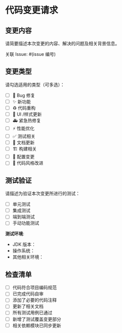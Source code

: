 # 代码变更请求

## 变更内容

请简要描述本次变更的内容、解决的问题及相关背景信息。

关联 Issue: #(issue 编号)

## 变更类型

请勾选适用的类型（可多选）：

- [ ] 🐛 Bug 修复
- [ ] ✨ 新功能
- [ ] ♻️ 代码重构
- [ ] 💄 UI /样式更新
- [ ] 🚑 紧急热修复
- [ ] ⚡️ 性能优化
- [ ] ✅ 测试相关
- [ ] 📝 文档更新
- [ ] 🏗️ 构建相关
- [ ] 🔧 配置变更
- [ ] 🎨 代码风格改进

## 测试验证

请描述为验证本次变更所进行的测试：

- [ ] 单元测试
- [ ] 集成测试
- [ ] 端到端测试
- [ ] 手动功能测试

**测试环境**:

- JDK 版本：
- 操作系统：
- 其他相关环境：

## 检查清单

- [ ] 代码符合项目编码规范
- [ ] 已完成代码自审
- [ ] 添加了必要的代码注释
- [ ] 更新了相关文档
- [ ] 所有测试用例已通过
- [ ] 新增了测试覆盖变更部分
- [ ] 相关依赖模块已同步更新
